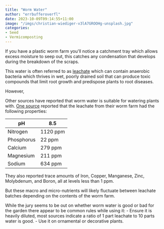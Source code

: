 ```yaml
---
title: "Worm Water"
author: "errbufferoverfl"
date: 2023-10-09T09:14:55+11:00
image: "/imgs/christian-wiediger-v3lA7GROOHg-unsplash.jpg"
categories:
- Seed
- Vermicomposting
---
```


If you have a plastic worm farm you'll notice a catchment tray which allows excess moisture to seep out, this catches any condensation that develops during the breakdown of the scraps.

This water is often referred to as [leachate](leachate.md) which can contain anaerobic bacteria which thrives in wet, poorly drained soil that can produce toxic compounds that limit root growth and predispose plants to root diseases.

However,

Other sources have reported that worm water is suitable for watering plants with. [One source](https://gardenprofessors.com/whats-in-the-worm-juice/) reported that the leachate from their worm farm had the following properties:

| pH         | 8.5      |
|------------|----------|
| Nitrogen   | 1120 ppm |
| Phosphorus | 22 ppm   |
| Calcium    | 279 ppm  |
| Magnesium  | 211 ppm  |
| Sodium     | 634 ppm  |

They also reported trace amounts of Iron, Copper, Manganese, Zinc, Molybdenum, and Boron, all at levels less than 1 ppm.

But these macro and micro-nutrients will likely fluctuate between leachate batches depending on the contents of the worm farm.

While the jury seems to be out on whether worm water is good or bad for the garden there appear to be common rules while using it: - Ensure it is heavily diluted, most sources indicate a ratio of 1 part leachate to 10 parts water is good. - Use it on ornamental or decorative plants.
